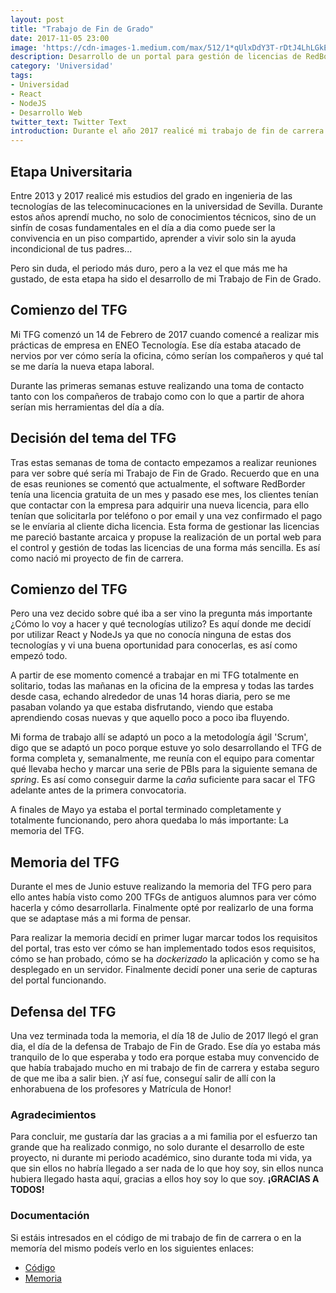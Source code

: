 ```yaml
---
layout: post
title: "Trabajo de Fin de Grado"
date: 2017-11-05 23:00
image: 'https://cdn-images-1.medium.com/max/512/1*qUlxDdY3T-rDtJ4LhLGkEg.png'
description: Desarrollo de un portal para gestión de licencias de RedBorder utilizando React y NodeJS.
category: 'Universidad'
tags:
- Universidad
- React
- NodeJS
- Desarrollo Web
twitter_text: Twitter Text
introduction: Durante el año 2017 realicé mi trabajo de fin de carrera que puso fin a mi etapa educativa y dando paso a mi etapa laboral...
---
```

## Etapa Universitaria

Entre 2013 y 2017 realicé mis estudios del grado en ingenieria de las tecnologías de las telecominucaciones en la universidad de Sevilla.
Durante estos años aprendí mucho, no solo de conocimientos técnicos, sino de un sinfín de cosas fundamentales en el día a dia como puede ser la convivencia en un piso compartido, aprender a vivir solo sin la ayuda incondicional de tus padres...

Pero sin duda, el periodo más duro, pero a la vez el que más me ha gustado, de esta etapa ha sido el desarrollo de mi Trabajo de Fin de Grado. 

## Comienzo del TFG

Mi TFG comenzó un 14 de Febrero de 2017 cuando comencé a realizar mis prácticas de empresa en ENEO Tecnología. Ese día estaba atacado de nervios por ver cómo sería la oficina, cómo serían los compañeros y qué tal se me daría la nueva etapa laboral.

Durante las primeras semanas estuve realizando una toma de contacto tanto con los compañeros de trabajo como con lo que a partir de ahora serían mis herramientas del día a día.

## Decisión del tema del TFG

Tras estas semanas de toma de contacto empezamos a realizar reuniones para ver sobre qué sería mi Trabajo de Fin de Grado. Recuerdo que en una de esas reuniones se comentó que actualmente, el software RedBorder tenía una licencia gratuita de un mes y pasado ese mes, los clientes tenían que contactar con la empresa para adquirir una nueva licencia, para ello tenían que solicitarla por teléfono o por email y una vez confirmado el pago se le envíaria al cliente dicha licencia.
Esta forma de gestionar las licencias me pareció bastante arcaica y propuse la realización de un portal web para el control y gestión de todas las licencias de una forma más sencilla. Es así como nació mi proyecto de fin de carrera.

## Comienzo del TFG

Pero una vez decido sobre qué iba a ser vino la pregunta más importante ¿Cómo lo voy a hacer y qué tecnologías utilizo? Es aquí donde me decidí por utilizar React y NodeJs ya que no conocía ninguna de estas dos tecnologías y vi una buena oportunidad para conocerlas, es así como empezó todo.

A partir de ese momento comencé a trabajar en mi TFG totalmente en solitario, todas las mañanas en la oficina de la empresa y todas las tardes desde casa, echando alrededor de unas 14 horas diaria, pero se me pasaban volando ya que estaba disfrutando, viendo que estaba aprendiendo cosas nuevas y que aquello poco a poco iba fluyendo.

Mi forma de trabajo allí se adaptó un poco a la metodología ágil 'Scrum', digo que se adaptó un poco porque estuve yo solo desarrollando el TFG de forma completa y, semanalmente, me reunía con el equipo para comentar qué llevaba hecho y marcar una serie de PBIs para la siguiente semana de <em>spring</em>. Es así como conseguir darme la <em>caña</em> suficiente para sacar el TFG adelante antes de la primera convocatoria.

A finales de Mayo ya estaba el portal terminado completamente y totalmente funcionando, pero ahora quedaba lo más importante: La memoria del TFG.

## Memoria del TFG

Durante el mes de Junio estuve realizando la memoria del TFG pero para ello antes había visto como 200 TFGs de antiguos alumnos para ver cómo hacerla y cómo desarrollarla. Finalmente opté por realizarlo de una forma que se adaptase más a mi forma de pensar.

Para realizar la memoria decidí en primer lugar marcar todos los requisitos del portal, tras esto ver cómo se han implementado todos esos requisitos, cómo se han probado, cómo se ha <em>dockerizado</em> la aplicación y como se ha desplegado en un servidor. Finalmente decidí poner una serie de capturas del portal funcionando. 

## Defensa del TFG

Una vez terminada toda la memoria, el día 18 de Julio de 2017 llegó el gran dia, el día de la defensa de Trabajo de Fin de Grado. 
Ese día yo estaba más tranquilo de lo que esperaba y todo era porque estaba muy convencido de que había trabajado mucho en mi trabajo de fin de carrera y estaba seguro de que me iba a salir bien. 
¡Y así fue, conseguí salir de allí con la enhorabuena de los profesores y Matrícula de Honor!

### Agradecimientos

Para concluir, me gustaría dar las gracias a a mi familia por el esfuerzo tan grande que ha realizado conmigo, no solo durante el desarrollo de este proyecto, ni durante mi periodo académico, sino durante toda mi vida, ya que sin ellos no habría llegado a ser nada de lo que hoy soy, sin ellos nunca hubiera llegado hasta aquí, gracias a ellos hoy soy lo que soy. 
<strong>¡GRACIAS A TODOS!</strong>

### Documentación

Si estáis intresados en el código de mi trabajo de fin de carrera o en la memoría del mismo podeís verlo en los siguientes enlaces:
* <a href="https://github.com/davsensan/licensing_management">Código</a>
*  <a href="https://www.dropbox.com/s/eswjs0d6hzqfj5b/Memoria%20TFG%20Final.pdf?dl=0">Memoria</a>




